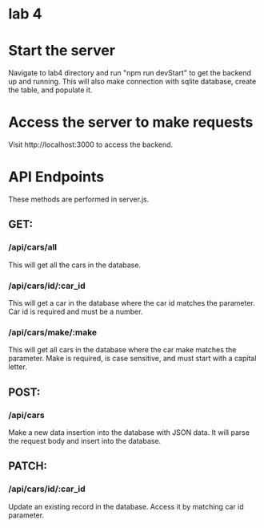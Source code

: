 # lab 4

# Start the server
Navigate to lab4 directory and run "npm run devStart" to get the backend up and running. This will also make connection with sqlite database, create the table, and populate it.

# Access the server to make requests
Visit http://localhost:3000 to access the backend.

# API Endpoints
These methods are performed in server.js.
## GET:
### /api/cars/all
This will get all the cars in the database.
### /api/cars/id/:car_id
This will get a car in the database where the car id matches the parameter. Car id is required and must be a number.
### /api/cars/make/:make
This will get all cars in the database where the car make matches the parameter. Make is required, is case sensitive, and must start with a capital letter.

## POST:
### /api/cars
Make a new data insertion into the database with JSON data. It will parse the request body and insert into the database.

## PATCH:
### /api/cars/id/:car_id
Update an existing record in the database. Access it by matching car id parameter. 
